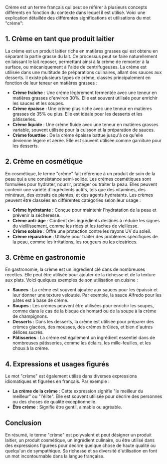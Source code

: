 Crème est un terme français qui peut se référer à plusieurs concepts différents en fonction du contexte dans lequel il est utilisé. Voici une explication détaillée des différentes significations et utilisations du mot "crème":

## 1. Crème en tant que produit laitier

La crème est un produit laitier riche en matières grasses qui est obtenu en séparant la partie grasse du lait. Ce processus peut se faire naturellement en laissant le lait reposer, permettant ainsi à la crème de remonter à la surface, ou mécaniquement à l'aide de centrifugeuses. La crème est utilisée dans une multitude de préparations culinaires, allant des sauces aux desserts. Il existe plusieurs types de crème, classés principalement en fonction de leur teneur en matières grasses :

- **Crème fraîche** : Une crème légèrement fermentée avec une teneur en matières grasses d'environ 30%. Elle est souvent utilisée pour enrichir les sauces et les soupes.
- **Crème épaisse** : Une crème plus riche avec une teneur en matières grasses de 35% ou plus. Elle est idéale pour les desserts et les pâtisseries.
- **Crème liquide** : Une crème fluide avec une teneur en matières grasses variable, souvent utilisée pour la cuisson et la préparation de sauces.
- **Crème fouettée** : De la crème épaisse battue jusqu'à ce qu'elle devienne légère et aérée. Elle est souvent utilisée comme garniture pour les desserts.

## 2. Crème en cosmétique

En cosmétique, le terme "crème" fait référence à un produit de soin de la peau qui a une consistance semi-solide. Les crèmes cosmétiques sont formulées pour hydrater, nourrir, protéger ou traiter la peau. Elles peuvent contenir une variété d'ingrédients actifs, tels que des vitamines, des minéraux, des extraits de plantes, et des agents hydratants. Les crèmes peuvent être classées en différentes catégories selon leur usage :

- **Crème hydratante** : Conçue pour maintenir l'hydratation de la peau et prévenir la sécheresse.
- **Crème anti-âge** : Contient des ingrédients destinés à réduire les signes du vieillissement, comme les rides et les taches de vieillesse.
- **Crème solaire** : Offre une protection contre les rayons UV du soleil.
- **Crème réparatrice** : Utilisée pour traiter des problèmes spécifiques de la peau, comme les irritations, les rougeurs ou les cicatrices.

## 3. Crème en gastronomie

En gastronomie, la crème est un ingrédient clé dans de nombreuses recettes. Elle peut être utilisée pour ajouter de la richesse et de la texture aux plats. Voici quelques exemples de son utilisation en cuisine :

- **Sauces** : La crème est souvent ajoutée aux sauces pour les épaissir et leur donner une texture veloutée. Par exemple, la sauce Alfredo pour les pâtes est à base de crème.
- **Soupes** : Les crèmes peuvent être utilisées pour enrichir les soupes, comme dans le cas de la bisque de homard ou de la soupe à la crème de champignons.
- **Desserts** : Dans les desserts, la crème est utilisée pour préparer des crèmes glacées, des mousses, des crèmes brûlées, et bien d'autres délices sucrés.
- **Pâtisseries** : La crème est également un ingrédient essentiel dans de nombreuses pâtisseries, comme les éclairs, les mille-feuilles, et les choux à la crème.

## 4. Expressions et usages figurés

Le mot "crème" est également utilisé dans diverses expressions idiomatiques et figurées en français. Par exemple :

- **La crème de la crème** : Cette expression signifie "le meilleur du meilleur" ou "l'élite". Elle est souvent utilisée pour décrire des personnes ou des choses de qualité exceptionnelle.
- **Être crème** : Signifie être gentil, aimable ou agréable.

## Conclusion

En résumé, le terme "crème" est polyvalent et peut désigner un produit laitier, un produit cosmétique, un ingrédient culinaire, ou être utilisé dans des expressions figurées pour décrire quelque chose de haute qualité ou quelqu'un de sympathique. Sa richesse et sa diversité d'utilisation en font un mot incontournable dans la langue française.
